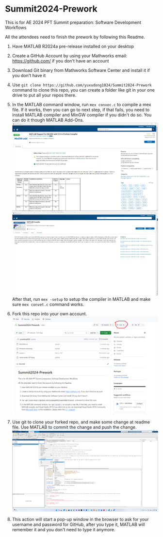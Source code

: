 ﻿# Summit2024-Prework

This is for AE 2024 PFT Summit preparation: Software Development Workflows

All the attendees need to finish the prework by following this Readme.

1. Have MATLAB R2024a pre-release installed on your desktop

2. Create a GitHub Account by using your Mathworks email: https://github.com/ if you don't have an account

3. Download Git binary from Mathworks Software Center and install it if you don't have it

4. Use `git clone https://github.com/yuxudong1024/Summit2024-Prework` command to clone this repo, you can create a folder like git in your one drive to put all your repos there.

5. In the MATLAB command window, run `mex convec.c` to compile a mex file. If it works, then you can go to next step, if that fails, you need to install MATLAB compiler and MinGW compiler if you didn't do so. You can do it though MATLAB Add-Ons. ![MinGW](MinGW.png) ![Compiler](Compiler.png)
   After that, run `mex -setup` to setup the compiler in MATLAB and make sure `mex convet.c` command works.

8. Fork this repo into your own account. ![fork](fork.png)

9. Use git to clone your forked repo, and make some change at readme file. Use MATLAB to commit the change and push the change. ![push](push.png)

10. This action will start a pop-up window in the browser to ask for your username and password for GitHub, after you type it, MATLAB will remember it and you don't need to type it anymore.
